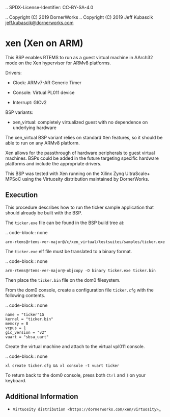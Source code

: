 .. SPDX-License-Identifier: CC-BY-SA-4.0

.. Copyright (C) 2019 DornerWorks
.. Copyright (C) 2019 Jeff Kubascik <jeff.kubascik@dornerworks.com>

xen (Xen on ARM)
================

This BSP enables RTEMS to run as a guest virtual machine in AArch32 mode on the
Xen hypervisor for ARMv8 platforms.

Drivers:

* Clock: ARMv7-AR Generic Timer

* Console: Virtual PL011 device

* Interrupt: GICv2

BSP variants:

* xen_virtual: completely virtualized guest with no dependence on underlying
  hardware

The xen_virtual BSP variant relies on standard Xen features, so it should be
able to run on any ARMv8 platform.

Xen allows for the passthrough of hardware peripherals to guest virtual
machines. BSPs could be added in the future targeting specific hardware
platforms and include the appropriate drivers.

This BSP was tested with Xen running on the Xilinx Zynq UltraScale+ MPSoC using
the Virtuosity distribution maintained by DornerWorks.

Execution
---------

This procedure describes how to run the ticker sample application that should
already be built with the BSP.

The ``ticker.exe`` file can be found in the BSP build tree at:

.. code-block:: none

    arm-rtems@rtems-ver-major@/c/xen_virtual/testsuites/samples/ticker.exe

The ``ticker.exe`` elf file must be translated to a binary format.

.. code-block:: none

    arm-rtems@rtems-ver-major@-objcopy -O binary ticker.exe ticker.bin

Then place the ``ticker.bin`` file on the dom0 filesystem.

From the dom0 console, create a configuration file ``ticker.cfg`` with the
following contents.

.. code-block:: none

    name = "ticker"1G
    kernel = "ticker.bin"
    memory = 8
    vcpus = 1
    gic_version = "v2"
    vuart = "sbsa_uart"

Create the virtual machine and attach to the virtual vpl011 console.

.. code-block:: none

    xl create ticker.cfg && xl console -t vuart ticker

To return back to the dom0 console, press both ``Ctrl`` and ``]`` on your
keyboard.

Additional Information
----------------------

* `Virtuosity distribution <https://dornerworks.com/xen/virtuosity>`_
